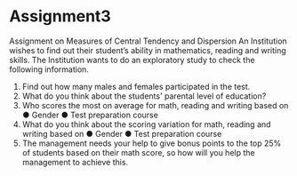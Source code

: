 # Assignment3
Assignment on Measures of Central Tendency and Dispersion
An Institution wishes to find out their student’s ability in mathematics, reading
and writing skills. The Institution wants to do an exploratory study to check the
following information.
1. Find out how many males and females participated in the test.
2. What do you think about the students' parental level of education?
3. Who scores the most on average for math, reading and writing based on
● Gender
● Test preparation course
4. What do you think about the scoring variation for math, reading and writing
based on
● Gender
● Test preparation course
5. The management needs your help to give bonus points to the top 25% of
students based on their math score, so how will you help the management
to achieve this.

